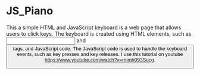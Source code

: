 # JS_Piano
This a simple HTML and JavaScript keyboard is a web page that allows users to click keys. The keyboard is created using HTML elements, such as <input> and <button> tags, and JavaScript code.
The JavaScript code is used to handle the keyboard events, such as key presses and key releases. I use this tutorial on youtube https://www.youtube.com/watch?v=mjmh093Sucg.
